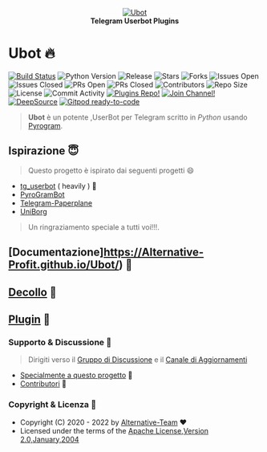 <p align="center">
    <a href="https://github.com/Alternative-Profit/Ubot">
        <img src="https://telegra.ph/file/7f5c2bf20766dd4626333.png" alt="Ubot">
    </a>
    <br>
    <b>Telegram Userbot Plugins</b>
    <br>

# Ubot 🔥

[![Build Status](https://travis-ci.com/Alternative-Profit/Ubot.svg?branch=alpha)](https://travis-ci.com/Alternative-Profit/Ubot)
![Python Version](https://img.shields.io/badge/python-3.8/3.9-lightgrey)
![Release](https://img.shields.io/github/v/release/Alternative-Profit/Ubot)
![Stars](https://img.shields.io/github/stars/Alternative-Profit/Ubot)
![Forks](https://img.shields.io/github/forks/Alternative-Profit/Ubot)
![Issues Open](https://img.shields.io/github/issues/Alternative-Profit/Ubot)
![Issues Closed](https://img.shields.io/github/issues-closed/Alternative-Profit/Ubot)
![PRs Open](https://img.shields.io/github/issues-pr/Alternative-Profit/Ubot)
![PRs Closed](https://img.shields.io/github/issues-pr-closed/Alternative-Profit/Ubot)
![Contributors](https://img.shields.io/github/contributors/Alternative-Profit/Ubot)
![Repo Size](https://img.shields.io/github/repo-size/Alternative-Profit/Ubot)
![License](https://img.shields.io/github/license/Alternative-Profit/Ubot)
![Commit Activity](https://img.shields.io/github/commit-activity/m/Alternative-Profit/Ubot)
[![Plugins Repo!](https://img.shields.io/badge/Plugins%20Repo-!-orange)](https://github.com/Alternative-Profit/Ubot-Plugins)
[![Join Channel!](https://img.shields.io/badge/Join%20Channel-!-red)](https://t.me/theUserge)
[![DeepSource](https://static.deepsource.io/deepsource-badge-light-mini.svg)](https://deepsource.io/gh/Alternative-Profit/Ubot/?ref=repository-badge)
[![Gitpod ready-to-code](https://img.shields.io/badge/Gitpod-ready--to--code-blue?logo=gitpod)](https://gitpod.io/#https://github.com/Alternative-Profit/Ubot)

> **Ubot** è un potente ,UserBot per Telegram scritto in _Python_ usando [Pyrogram](https://github.com/pyrogram/pyrogram).
## Ispirazione 😇

> Questo progetto è ispirato dai seguenti progetti 😄
* [tg_userbot](https://github.com/watzon/tg_userbot) ( heavily ) 🤗
* [PyroGramBot](https://github.com/SpEcHiDe/PyroGramBot)
* [Telegram-Paperplane](https://github.com/RaphielGang/Telegram-Paperplane)
* [UniBorg](https://github.com/SpEcHiDe/UniBorg)



> Un ringraziamento speciale a tutti voi!!!.

## [Documentazione]https://Alternative-Profit.github.io/Ubot/) 📘

## [Decollo](https://Alternative-Profit.github.io/Ubot//deployment) 👷

## [Plugin](https://Alternative-Profit.github.io/Ubot/) 🔌

### Supporto & Discussione 👥

>Dirigiti verso il [Gruppo di Discussione](https://t.me/+XKRJWjUgU7U5Mzhk) e il  [Canale di Aggiornamenti](https://t.me/+YWLJDB5iIVViMWJk)

* [Specialmente a questo progetto](https://github.com/Alternative-Profit/Ubot#inspiration-) 🥰
* [Contributori](https://github.com/Alternative-Profit/Ubot/graphs/contributors) 👥

### Copyright & Licenza 👮

* Copyright (C) 2020 - 2022 by [Alternative-Team](https://github.com/Alternative-Team) ❤️️
* Licensed under the terms of the [Apache License,Version 2.0,January,2004](https://github.com/Alternative-Profit/Ubot/blob/master/LICENSE)